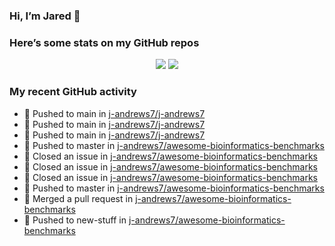 
<!-- README.md is generated from README.Rmd. Please edit that file -->

### Hi, I’m Jared 👋

<!--
**j-andrews7/j-andrews7** is a ✨ _special_ ✨ repository because its `README.md` (this file) appears on your GitHub profile.

Here are some ideas to get you started:

- 🔭 I’m currently working on ...
- 🌱 I’m currently learning ...
- 👯 I’m looking to collaborate on ...
- 🤔 I’m looking for help with ...
- 💬 Ask me about ...
- 📫 How to reach me: ...
- 😄 Pronouns: ...
- ⚡ Fun fact: ...
-->

### Here’s some stats on my GitHub repos

<p align="center">

<img src="https://github-readme-stats.vercel.app/api?username=j-andrews7&show_icons=true&theme=dracula">
<img src="https://github-readme-stats.vercel.app/api?username=j-andrews7&show_icons=true&theme=dracula
https://github-readme-stats.vercel.app/api/top-langs/?username=j-andrews7&hide=html,css,jupyter%20notebook&layout=compact">

</p>

### My recent GitHub activity

  - 📨 Pushed to main in
    [j-andrews7/j-andrews7](https://github.com/j-andrews7/j-andrews7)
  - 📨 Pushed to main in
    [j-andrews7/j-andrews7](https://github.com/j-andrews7/j-andrews7)
  - 📨 Pushed to main in
    [j-andrews7/j-andrews7](https://github.com/j-andrews7/j-andrews7)
  - 📨 Pushed to master in
    [j-andrews7/awesome-bioinformatics-benchmarks](https://github.com/j-andrews7/awesome-bioinformatics-benchmarks)
  - 🎊 Closed an issue in
    [j-andrews7/awesome-bioinformatics-benchmarks](https://github.com/j-andrews7/awesome-bioinformatics-benchmarks)
  - 🎊 Closed an issue in
    [j-andrews7/awesome-bioinformatics-benchmarks](https://github.com/j-andrews7/awesome-bioinformatics-benchmarks)
  - 🎊 Closed an issue in
    [j-andrews7/awesome-bioinformatics-benchmarks](https://github.com/j-andrews7/awesome-bioinformatics-benchmarks)
  - 📨 Pushed to master in
    [j-andrews7/awesome-bioinformatics-benchmarks](https://github.com/j-andrews7/awesome-bioinformatics-benchmarks)
  - 🎉 Merged a pull request in
    [j-andrews7/awesome-bioinformatics-benchmarks](https://github.com/j-andrews7/awesome-bioinformatics-benchmarks)
  - 📨 Pushed to new-stuff in
    [j-andrews7/awesome-bioinformatics-benchmarks](https://github.com/j-andrews7/awesome-bioinformatics-benchmarks)
